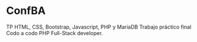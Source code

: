# ConfBA
TP HTML, CSS, Bootstrap, Javascript, PHP y MariaDB
Trabajo práctico final Codo a codo PHP Full-Stack developer.
